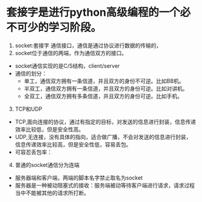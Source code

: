 # 套接字是进行python高级编程的一个必不可少的学习阶段。 #
1. socket:套接字 通信接口，通信是通过协议进行数据的传输的，
2. socket位于通信的两端，作为通信双方的接口。
- socket通信实现的是C/S结构，client/server
- 通信的划分：
  - 单工，通信双方拥有一条信道，并且双方的身份不可逆。比如BB机。
  - 半双工，通信双方拥有一条信道，并且双方的身份可逆。比如对讲机。
  - 全双工，通信双方拥有多条信道，并且双方的身份可逆。比如手机。
3. TCP和UDP
- TCP,面向连接的协议，通过有指定的目标，对发送的信息进行封装，信息传递效率比较低，但是安全性高。
- UDP,无连接，没有具体的指向，适合做广播，不会对发送的信息进行封装，信息传递效率比较高，但是安全性低，容易丢包。
- 可容忍丢包率：
4. 普通的socket通信分为连端
- 服务器端和客户端，两端的脚本名字禁止取名为socket
- 服务器是一种被动阻塞式的接收：服务端被动等待客户端进行请求，请求过程当中不能被其他的请求所打断。